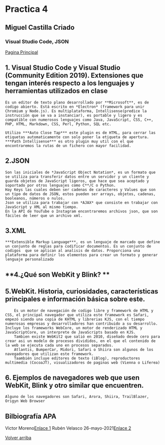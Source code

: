 # Practica 4
##  Miguel Castilla Criado 
### Visual Studio Code, JSON 


<a href= '../README.md'>Pagina Principal</a>

## **1.  Visual Studio Code y Visual Studio (Community Edition 2019). Extensiones que tengan interés respecto a los lenguajes y herramientas utilizados en clase**

    Es un editor de texto plano desarrollado por **Microsoft**, es de codigo abierto. Está escrito en *Electron* (framework para unir Chromium y Node.js). Es multiplataforma, Intellisense(predice la instrucción que se va a instanciar), es portable y ligero y es compatible con numerosos lenguajes como Java, JavaScript, CSS, C++, PHP, HTML, Markdown, CSS, Perl, Python, SQL etc.
    
    Utilizo ***Auto Close Tap*** este plugin es de HTML, para cerrar las etiquetas automaticamente con solo poner la etiqueta de apertura. ***Path Intellisense*** es otro plugin muy util con el que encontraremos la rutas de un fichero con mayor facilidad.
        

## **2.JSON**
 
    Son las iniciales de *JavaScript Object Notation*, es un formato que se utiliza para transferir datos entre un servidor y un cliente y  guarda objetos de JavaScript ligeros, que hace que sea aceptado y soportado por otros lenguajes como C**/C o Python.
    Hay Keys las cuales deben ser cadenas de caracteres y Values que son un tipo de datos de JSON, estos pueden ser arrays, objetos, cadenas, booleanos, números o nulos.
    Json se utiliza para trabajar con *AJAX* que consiste en trabajar con JavaScript y XML al mismo tiempo.
    En la API de YouTube o Instagram encontraremos archivos json, que son fáciles de leer que un archivo xml.
    

       
## **3.XML**
        
    ***Extensible Markup Language***, es un lenguaje de marcado que define un conjunto de reglas para codificar documentos. Es un conjunto de codigos  que se aplican al analisis de datos. Proporciona una plataforma para definir los elementos para crear un formato y generar lenguaje personalizado
        
        
        
        
## **4.¿Qué son WebKit y Blink? **
      
        

## **5.WebKit. Historia, curiosidades, características principales e información básica sobre este.**
        Es un motor de navegación de codigo libre y framework de HTML y CSS, el principal navegador que utiliza este framework es Safari, empezó siendo una copia de KHTML y librerias KJS, con el tiempo numerosas empresas y desarrolladores han contribuido a su desarrollo. Incluye los frameworks WebCore, un motor de renderizado HTML y JavaScriptCore, un interprete de JavaScripts basado en KJS. 
        Tambien existe WebKit2 que salió en 2010, diseñado desde cero para crear asi un modelo de procesos divididos, en el que el contenido de la web se ejecuta cada uno en procesos separados.
        Atlantis, BumperCar, Midori, Safari o Shiira son algunos de los navegadores que utilizan este framework.
        Taambién incluye editores de texto (iBlog), reproductores multimedia (CocoaJT), visualizadores de paginas web (Vienna o Liferea)

## **6. Ejemplos de navegadores web que usen WebKit, Blink y otro similar que encuentren.**
    Alguno de los navegadores son Safari, Arora, Shiira, TrailBlazer, Origyn Web Browser
   
## Bilbiografía APA

Victor Moreno[Enlace 1](https://blogs.itpro.es/eduardocloud/2016/08/22/visual-studio-code-que-es-y-que-no-es/)
Rubén Velasco 26-mayo-2021[Enlace 2](https://www.softzone.es/programas/utilidades/visual-studio-code/)

[Volver arriba](#Practica-4)




```